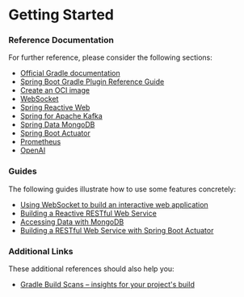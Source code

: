 # Getting Started

### Reference Documentation
For further reference, please consider the following sections:

* [Official Gradle documentation](https://docs.gradle.org)
* [Spring Boot Gradle Plugin Reference Guide](https://docs.spring.io/spring-boot/docs/3.3.1/gradle-plugin/reference/html/)
* [Create an OCI image](https://docs.spring.io/spring-boot/docs/3.3.1/gradle-plugin/reference/html/#build-image)
* [WebSocket](https://docs.spring.io/spring-boot/docs/3.3.1/reference/htmlsingle/index.html#messaging.websockets)
* [Spring Reactive Web](https://docs.spring.io/spring-boot/docs/3.3.1/reference/htmlsingle/index.html#web.reactive)
* [Spring for Apache Kafka](https://docs.spring.io/spring-boot/docs/3.3.1/reference/htmlsingle/index.html#messaging.kafka)
* [Spring Data MongoDB](https://docs.spring.io/spring-boot/docs/3.3.1/reference/htmlsingle/index.html#data.nosql.mongodb)
* [Spring Boot Actuator](https://docs.spring.io/spring-boot/docs/3.3.1/reference/htmlsingle/index.html#actuator)
* [Prometheus](https://docs.spring.io/spring-boot/docs/3.3.1/reference/htmlsingle/index.html#actuator.metrics.export.prometheus)
* [OpenAI](https://docs.spring.io/spring-ai/reference/api/clients/openai-chat.html)

### Guides
The following guides illustrate how to use some features concretely:

* [Using WebSocket to build an interactive web application](https://spring.io/guides/gs/messaging-stomp-websocket/)
* [Building a Reactive RESTful Web Service](https://spring.io/guides/gs/reactive-rest-service/)
* [Accessing Data with MongoDB](https://spring.io/guides/gs/accessing-data-mongodb/)
* [Building a RESTful Web Service with Spring Boot Actuator](https://spring.io/guides/gs/actuator-service/)

### Additional Links
These additional references should also help you:

* [Gradle Build Scans – insights for your project's build](https://scans.gradle.com#gradle)

